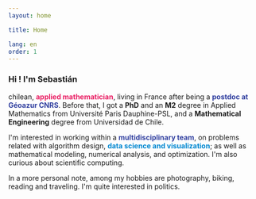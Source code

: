 ```yaml
---
layout: home

title: Home 

lang: en
order: 1
---
```


### Hi ! I'm Sebastián

chilean, <strong style="color:#E91E63">applied mathematician</strong>, living in France after being a <strong style="color:#303F9F">postdoc at Géoazur CNRS</strong>. Before that, I got a <strong>PhD</strong> and an <strong>M2</strong> degree in Applied Mathematics from Université Paris Dauphine-PSL, and a <strong>Mathematical Engineering</strong> degree from Universidad de Chile.

I'm interested in working within a <strong style="color:#303F9F">multidisciplinary team</strong>, on problems related with algorithm design, <strong style="color:#0288D1">data science and visualization</strong>; as well as mathematical modeling, numerical analysis, and optimization. I'm also curious about scientific computing. 

<!--
In the last few years, my research focused on the development and analysis of algorithms for <strong style="color:#E91E63">solving differential equations</strong> through <strong style="color:#0288D1">Domain Decomposition Methods</strong> (Parareal, Schwarz), with possible applications to <strong style="color:#0288D1">data assimilation</strong> and <strong style="color:#0288D1">imaging</strong> problems.
-->

In a more personal note, among my hobbies are photography, biking, reading and traveling. I'm quite interested in politics.

